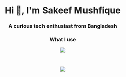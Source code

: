<h1 align="center">Hi 👋, I'm Sakeef Mushfique</h1>
<h3 align="center">A curious tech enthusiast from Bangladesh</h3>

<h3 align="center">What I use</h3>
<p align="center">
<img src="https://skillicons.dev/icons?i=python,cpp,flask,git,github,vscodium,sublime,pycharm,arch"/>
</p><br>

<p align="center">
<img src="https://github-readme-streak-stats.herokuapp.com?user=sakmus&theme=merko&date_format=M%5B%20Y%5D&mode=weekly"/>
</p>
